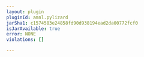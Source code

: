 ```yaml
---
layout: plugin
pluginId: amnl.pylizard
jarSha1: c1574583e24858fd90d938194ead2da00772fcf0
isJarAvailable: true
error: NONE
violations: []

---
```

